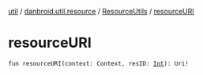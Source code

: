 [util](../../index.md) / [danbroid.util.resource](../index.md) / [ResourceUtils](index.md) / [resourceURI](./resource-u-r-i.md)

# resourceURI

`fun resourceURI(context: Context, resID: `[`Int`](https://kotlinlang.org/api/latest/jvm/stdlib/kotlin/-int/index.html)`): Uri!`